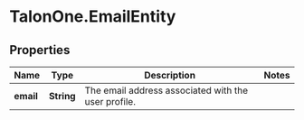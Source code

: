 # TalonOne.EmailEntity

## Properties

Name | Type | Description | Notes
------------ | ------------- | ------------- | -------------
**email** | **String** | The email address associated with the user profile. | 


